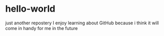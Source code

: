# hello-world
just another repostery
I enjoy learning about GitHub because i think it will come in handy for me in the future 
